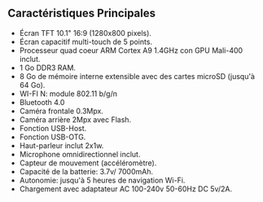 ## Caractéristiques Principales

* Écran TFT 10.1" 16:9 (1280x800 pixels).
* Écran capacitif multi-touch de 5 points.
* Processeur quad coeur ARM Cortex  A9 1.4GHz con GPU Mali-400 inclut.
* 1 Go DDR3 RAM.
* 8 Go de mémoire interne extensible avec des cartes microSD (jusqu'à 64 Go).
* WI-FI N: module 802.11 b/g/n
* Bluetooth 4.0
* Caméra frontale 0.3Mpx.
* Caméra arrière 2Mpx avec Flash.
* Fonction USB-Host.
* Fonction USB-OTG.
* Haut-parleur inclut 2x1w.
* Microphone omnidirectionnel inclut.
* Capteur de mouvement (accéléromètre).
* Capacité de la batterie: 3.7v/ 7000mAh.
* Autonomie: jusqu'à 5 heures de navigation Wi-Fi.
* Chargement avec adaptateur AC 100-240v 50-60Hz DC 5v/2A.


